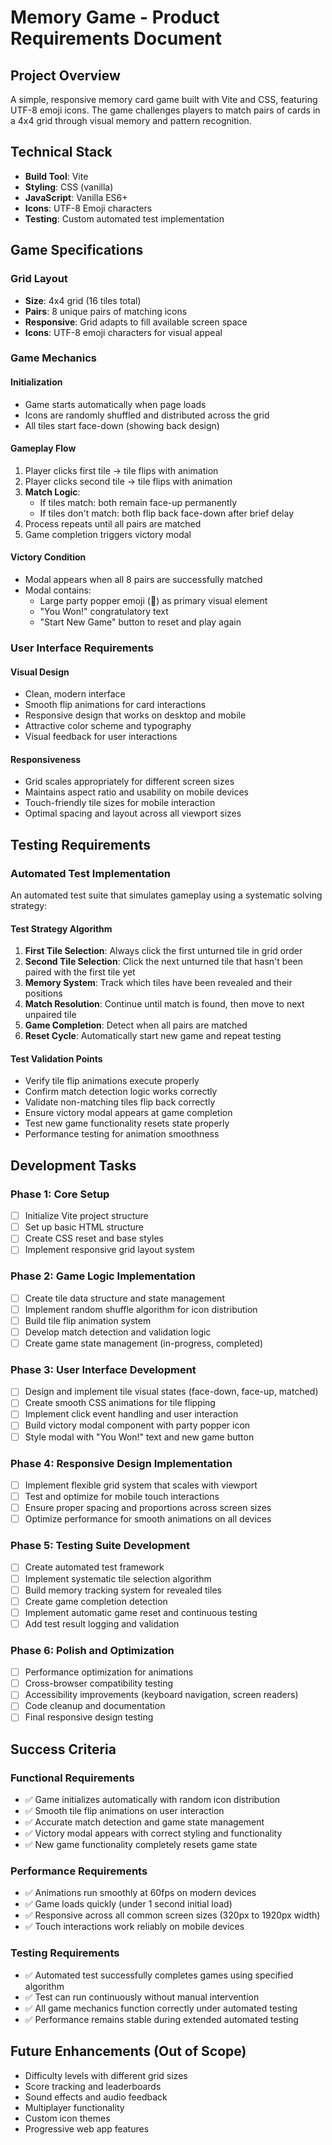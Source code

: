 # Memory Game - Product Requirements Document

## Project Overview

A simple, responsive memory card game built with Vite and CSS, featuring UTF-8 emoji icons. The game challenges players to match pairs of cards in a 4x4 grid through visual memory and pattern recognition.

## Technical Stack

- **Build Tool**: Vite
- **Styling**: CSS (vanilla)
- **JavaScript**: Vanilla ES6+
- **Icons**: UTF-8 Emoji characters
- **Testing**: Custom automated test implementation

## Game Specifications

### Grid Layout
- **Size**: 4x4 grid (16 tiles total)
- **Pairs**: 8 unique pairs of matching icons
- **Responsive**: Grid adapts to fill available screen space
- **Icons**: UTF-8 emoji characters for visual appeal

### Game Mechanics

#### Initialization
- Game starts automatically when page loads
- Icons are randomly shuffled and distributed across the grid
- All tiles start face-down (showing back design)

#### Gameplay Flow
1. Player clicks first tile → tile flips with animation
2. Player clicks second tile → tile flips with animation
3. **Match Logic**:
   - If tiles match: both remain face-up permanently
   - If tiles don't match: both flip back face-down after brief delay
4. Process repeats until all pairs are matched
5. Game completion triggers victory modal

#### Victory Condition
- Modal appears when all 8 pairs are successfully matched
- Modal contains:
  - Large party popper emoji (🎉) as primary visual element
  - "You Won!" congratulatory text
  - "Start New Game" button to reset and play again

### User Interface Requirements

#### Visual Design
- Clean, modern interface
- Smooth flip animations for card interactions
- Responsive design that works on desktop and mobile
- Attractive color scheme and typography
- Visual feedback for user interactions

#### Responsiveness
- Grid scales appropriately for different screen sizes
- Maintains aspect ratio and usability on mobile devices
- Touch-friendly tile sizes for mobile interaction
- Optimal spacing and layout across all viewport sizes

## Testing Requirements

### Automated Test Implementation
An automated test suite that simulates gameplay using a systematic solving strategy:

#### Test Strategy Algorithm
1. **First Tile Selection**: Always click the first unturned tile in grid order
2. **Second Tile Selection**: Click the next unturned tile that hasn't been paired with the first tile yet
3. **Memory System**: Track which tiles have been revealed and their positions
4. **Match Resolution**: Continue until match is found, then move to next unpaired tile
5. **Game Completion**: Detect when all pairs are matched
6. **Reset Cycle**: Automatically start new game and repeat testing

#### Test Validation Points
- Verify tile flip animations execute properly
- Confirm match detection logic works correctly
- Validate non-matching tiles flip back correctly
- Ensure victory modal appears at game completion
- Test new game functionality resets state properly
- Performance testing for animation smoothness

## Development Tasks

### Phase 1: Core Setup
- [ ] Initialize Vite project structure
- [ ] Set up basic HTML structure
- [ ] Create CSS reset and base styles
- [ ] Implement responsive grid layout system

### Phase 2: Game Logic Implementation
- [ ] Create tile data structure and state management
- [ ] Implement random shuffle algorithm for icon distribution
- [ ] Build tile flip animation system
- [ ] Develop match detection and validation logic
- [ ] Create game state management (in-progress, completed)

### Phase 3: User Interface Development
- [ ] Design and implement tile visual states (face-down, face-up, matched)
- [ ] Create smooth CSS animations for tile flipping
- [ ] Implement click event handling and user interaction
- [ ] Build victory modal component with party popper icon
- [ ] Style modal with "You Won!" text and new game button

### Phase 4: Responsive Design Implementation
- [ ] Implement flexible grid system that scales with viewport
- [ ] Test and optimize for mobile touch interactions
- [ ] Ensure proper spacing and proportions across screen sizes
- [ ] Optimize performance for smooth animations on all devices

### Phase 5: Testing Suite Development
- [ ] Create automated test framework
- [ ] Implement systematic tile selection algorithm
- [ ] Build memory tracking system for revealed tiles
- [ ] Create game completion detection
- [ ] Implement automatic game reset and continuous testing
- [ ] Add test result logging and validation

### Phase 6: Polish and Optimization
- [ ] Performance optimization for animations
- [ ] Cross-browser compatibility testing
- [ ] Accessibility improvements (keyboard navigation, screen readers)
- [ ] Code cleanup and documentation
- [ ] Final responsive design testing

## Success Criteria

### Functional Requirements
- ✅ Game initializes automatically with random icon distribution
- ✅ Smooth tile flip animations on user interaction
- ✅ Accurate match detection and game state management
- ✅ Victory modal appears with correct styling and functionality
- ✅ New game functionality completely resets game state

### Performance Requirements
- ✅ Animations run smoothly at 60fps on modern devices
- ✅ Game loads quickly (under 1 second initial load)
- ✅ Responsive across all common screen sizes (320px to 1920px width)
- ✅ Touch interactions work reliably on mobile devices

### Testing Requirements
- ✅ Automated test successfully completes games using specified algorithm
- ✅ Test can run continuously without manual intervention
- ✅ All game mechanics function correctly under automated testing
- ✅ Performance remains stable during extended automated testing

## Future Enhancements (Out of Scope)
- Difficulty levels with different grid sizes
- Score tracking and leaderboards
- Sound effects and audio feedback
- Multiplayer functionality
- Custom icon themes
- Progressive web app features